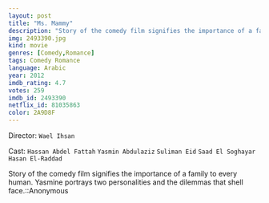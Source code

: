 ```yaml
---
layout: post
title: "Ms. Mammy"
description: "Story of the comedy film signifies the importance of a family to every human. Yasmine portrays two personalities and the dilemmas that shell face.::Anonymous.."
img: 2493390.jpg
kind: movie
genres: [Comedy,Romance]
tags: Comedy Romance 
language: Arabic
year: 2012
imdb_rating: 4.7
votes: 259
imdb_id: 2493390
netflix_id: 81035863
color: 2A9D8F
---
```

Director: `Wael Ihsan`  

Cast: `Hassan Abdel Fattah` `Yasmin Abdulaziz` `Suliman Eid` `Saad El Soghayar` `Hasan El-Raddad` 

Story of the comedy film signifies the importance of a family to every human. Yasmine portrays two personalities and the dilemmas that shell face.::Anonymous